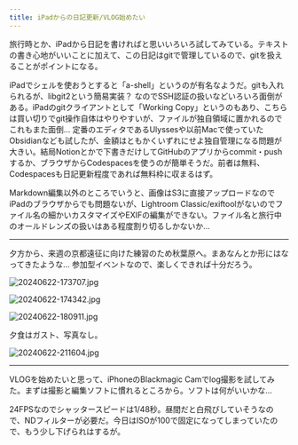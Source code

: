 ```yaml
---
title: iPadからの日記更新/VLOG始めたい
---
```


旅行時とか、iPadから日記を書ければと思いいろいろ試してみている。テキストの書き心地がいいことに加えて、この日記はgitで管理しているので、gitを扱えることがポイントになる。

iPadでシェルを使おうとすると「a-shell」というのが有名なようだ。gitも入れられるが、libgit2という簡易実装？ なのでSSH認証の扱いなどいろいろ面倒がある。iPadのgitクライアントとして「Working Copy」というのもあり、こちらは買い切りでgit操作自体はやりやすいが、ファイルが独自領域に置かれるのでこれもまた面倒... 定番のエディタであるUlyssesや以前Macで使っていたObsidianなども試したが、金額はともかくいずれにせよ独自管理になる問題が大きい。結局Notionとかで下書きだけしてGitHubのアプリからcommit・pushするか、ブラウザからCodespacesを使うのが簡単そうだ。前者は無料、Codespacesも日記更新程度であれば無料枠に収まるはず。

Markdown編集以外のところでいうと、画像はS3に直接アップロードなのでiPadのブラウザからでも問題ないが、Lightroom Classic/exiftoolがないのでファイル名の細かいカスタマイズやEXIFの編集ができない。ファイル名と旅行中のオールドレンズの扱いはある程度割り切るしかないか...

---

夕方から、来週の京都遠征に向けた練習のため秋葉原へ。まあなんとか形にはなってきたような... 参加型イベントなので、楽しくできれば十分だろう。

![20240622-173707.jpg](https://ceshmina-photos.s3.ap-northeast-1.amazonaws.com/medium/202406/20240622-173707.jpg)

![20240622-174342.jpg](https://ceshmina-photos.s3.ap-northeast-1.amazonaws.com/medium/202406/20240622-174342.jpg)

![20240622-180911.jpg](https://ceshmina-photos.s3.ap-northeast-1.amazonaws.com/medium/202406/20240622-180911.jpg)

夕食はガスト、写真なし。

![20240622-211604.jpg](https://ceshmina-photos.s3.ap-northeast-1.amazonaws.com/medium/202406/20240622-211604.jpg)

---

VLOGを始めたいと思って、iPhoneのBlackmagic Camでlog撮影を試してみた。まずは撮影と編集ソフトに慣れるところから。ソフトは何がいいかな...

24FPSなのでシャッタースピードは1/48秒。昼間だと白飛びしていそうなので、NDフィルターが必要だ。今日はISOが100で固定になってしまっていたので、もう少し下げられはするが。
